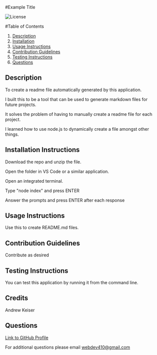 
#Example Title 

![License](https://img.shields.io/badge/License-MIT-blue.svg "License Badge")

#Table of Contents
1. [Description](#description)
2. [Installation](#Installation-Instructions)
3. [Usage Instructions](#usage-instructions)
4. [Contribution Guidelines](#contribution-guidelines)
5. [Testing Instructions](#testing-instructions)
6. [Questions](#questions)


## Description
To create a readme file automatically generated by this application.

I built this to be a tool that can be used to generate markdown files for future projects.

It solves the problem of having to manually create a readme file for each project.

I learned how to use node.js to dynamically create a file amongst other things.


## Installation Instructions
Download the repo and unzip the file.

Open the folder in VS Code or a similar application.

Open an integrated terminal.

Type "node index" and press ENTER

Answer the prompts and press ENTER after each response


## Usage Instructions
Use this to create README.md files.


## Contribution Guidelines
Contribute as desired


## Testing Instructions
You can test this application by running it from the command line.


## Credits
Andrew Keiser

## Questions
[Link to GitHub Profile](https://www.github.com/webdev410)

For additional questions please email webdev410@gmail.com


